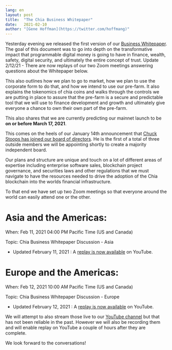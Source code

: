 ```yaml
---
lang: en
layout: post
title:  "The Chia Business Whitepaper"
date:   2021-02-10
author: "[Gene Hoffman](https://twitter.com/hoffmang)"
---
```


Yesterday evening we released the first version of our [Business Whitepaper](https://www.chia.net/assets/Chia-Business-Whitepaper-2021-02-09-v1.0.pdf). The goal of this document was to go into depth on the transformative impact that programmable digital money is going to have in finance, wealth, safety, digital security, and ultimately the entire concept of trust. Update 2/12/21 - There are now replays of our two Zoom meetings answering questions about the Whitepaper below.

This also outlines how we plan to go to market, how we plan to use the corporate form to do that, and how we intend to use our pre-farm. It also explains the tokenomics of chia coins and walks through the controls we are putting in place to assure that the pre-farm is a secure and predictable tool that we will use to finance development and growth and ultimately give everyone a chance to own their own part of the pre-farm.

This also shares that we are currently predicting our mainnet launch to be **on or before March 17, 2021**.

This comes on the heels of our January 14th announcement that [Chuck Stoops has joined our board of directors](https://newsdirect.com/news/international-payments-executive-and-fintech-counsel-joins-chia-network-board-of-directors-chuck-stoops-brings-significant-regulatory-and-corporate-governance-experience-649013515). He is the first of a total of three outside members we will be appointing shortly to create a majority independent board.

Our plans and structure are unique and touch on a lot of different areas of expertise including enterprise software sales, blockchain project governance, and securities laws and other regulations that we must navigate to have the resources needed to drive the adoption of the Chia blockchain into the worlds financial infrastructure.

To that end we have set up two Zoom meetings so that everyone around the world can easily attend one or the other.

# Asia and the Americas:

When: Feb 11, 2021 04:00 PM Pacific Time (US and Canada)

Topic: Chia Business Whitepaper Discussion - Asia

- Updated February 11, 2021 : A [replay is now available](https://youtu.be/9P0vaux2h6o) on YouTube.


# Europe and the Americas:

When: Feb 12, 2021 10:00 AM Pacific Time (US and Canada)

Topic: Chia Business Whitepaper Discussion - Europe

- Updated February 12, 2021 : A [replay is now available](https://youtu.be/2uvlop-hlio) on YouTube.

We will attempt to also stream those live to our [YouTube channel](https://www.youtube.com/channel/UChFkJ3OAUvnHZdiQISWdWPA) but that has not been reliable in the past. However we will also be recording them and will enable replay on YouTube a couple of hours after they are complete.

We look forward to the conversations!
